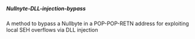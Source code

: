 ##### Nullnyte-DLL-injection-bypass

A method to bypass a Nullbyte in a POP-POP-RETN address for exploiting local SEH overflows via DLL injection
